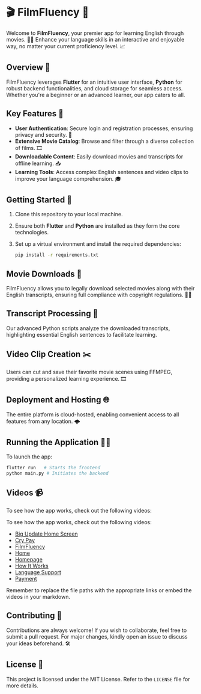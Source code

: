 # 🎬 FilmFluency 🌟

Welcome to **FilmFluency**, your premier app for learning English through movies. 🍿✨ Enhance your language skills in an interactive and enjoyable way, no matter your current proficiency level. 📈

## Overview 🐝

FilmFluency leverages **Flutter** for an intuitive user interface, **Python** for robust backend functionalities, and cloud storage for seamless access. Whether you're a beginner or an advanced learner, our app caters to all.

## Key Features 🚀

- **User Authentication**: Secure login and registration processes, ensuring privacy and security. 🔐
- **Extensive Movie Catalog**: Browse and filter through a diverse collection of films. 🎞️
- **Downloadable Content**: Easily download movies and transcripts for offline learning. 📥
- **Learning Tools**: Access complex English sentences and video clips to improve your language comprehension. 🎓

## Getting Started 🏁

1. Clone this repository to your local machine.
2. Ensure both **Flutter** and **Python** are installed as they form the core technologies.
3. Set up a virtual environment and install the required dependencies:

   ```bash
   pip install -r requirements.txt
   ```

## Movie Downloads 🎥

FilmFluency allows you to legally download selected movies along with their English transcripts, ensuring full compliance with copyright regulations. 📜✅

## Transcript Processing 📑

Our advanced Python scripts analyze the downloaded transcripts, highlighting essential English sentences to facilitate learning.

## Video Clip Creation ✂️

Users can cut and save their favorite movie scenes using FFMPEG, providing a personalized learning experience. 🎞️

## Deployment and Hosting 🌐

The entire platform is cloud-hosted, enabling convenient access to all features from any location. 🌩️

## Running the Application 🏃‍♂️

To launch the app:

```bash
flutter run   # Starts the frontend
python main.py # Initiates the backend
```

## Videos 📹

To see how the app works, check out the following videos:

To see how the app works, check out the following videos:

- [Big Update Home Screen](FilmFluency\FilmFluencyVideos\BigUpdate_HomeScreen_23_4.mp4)
- [Cry Pay](FilmFluency\FilmFluencyVideos\cry_pay.mp4)
- [FilmFluency](FilmFluency\FilmFluencyVideos\filmfluency.mp4)
- [Home](FilmFluency\FilmFluencyVideos\home_21_4.mp4)
- [Homepage](FilmFluency\FilmFluencyVideos\homepage_20_4.mp4)
- [How It Works](FilmFluency\FilmFluencyVideos\how_its_works.mp4)
- [Language Support](FilmFluency\FilmFluencyVideos\lang_support.mp4)
- [Payment](FilmFluency\FilmFluencyVideos\payment.mp4)

Remember to replace the file paths with the appropriate links or embed the videos in your markdown.

## Contributing 🤝

Contributions are always welcome! If you wish to collaborate, feel free to submit a pull request. For major changes, kindly open an issue to discuss your ideas beforehand. 🛠️

## License 📜

This project is licensed under the MIT License. Refer to the `LICENSE` file for more details.
